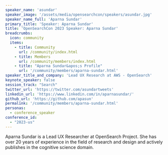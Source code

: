 ```yaml
---
speaker_name: 'asundar'
speaker_image: '/assets/media/opensearchcon/speakers/asundar.jpg'
speaker_name_full: 'Aparna Sundar'
primary_title: 'Speaker: Aparna Sundar'
title: 'OpenSearchCon 2023 Speaker: Aparna Sundar'
breadcrumbs:
  icon: community
  items:
    - title: Community
      url: /community/index.html
    - title: Members
      url: /community/members/index.html
    - title: "Aparna Sundar&apos;s Profile"
      url: '/community/members/aparna-sundar.html'
speaker_title_and_company: 'Lead UX Research at AWS - OpenSearch'
keynote_speaker: false
session_track: "Search"
twitter_url: 'https://twitter.com/asundartweets'
linkedin_url: 'https://www.linkedin.com/in/aparnasundar/'
github_url: 'https://github.com/apasun'
permalink: '/community/members/aparna-sundar.html'
personas:
  - conference_speaker
conference_id:
  - "2023-us"
---
```


Aparna Sundar is a Lead UX Researcher at OpenSearch Project. She has over 20 years of experience in the field of research and design and actively publishes in the cognitive science domain.

